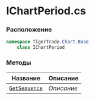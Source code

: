 
# IChartPeriod.cs
### Расположение
```csharp
namespace TigerTrade.Chart.Base  
    class IChartPeriod
```

### Методы
| Название | Описание |
| --- | --- |
| [`GetSequence`](./Методы/GetSequence.md) | *Описание* |
